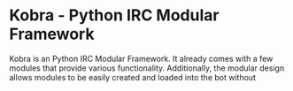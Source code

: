 # Kobra - Python IRC Modular Framework
Kobra is an Python IRC Modular Framework. It already comes with a few modules that provide various functionality. Additionally, the modular design allows modules to be easily created and loaded into the bot without
